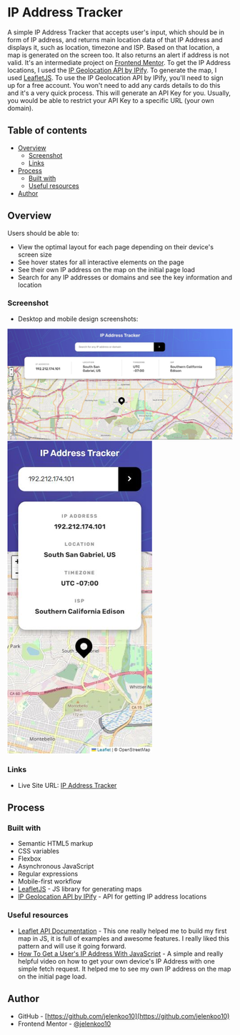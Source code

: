 # IP Address Tracker

A simple IP Address Tracker that accepts user's input, which should be in form of IP address, and returns main location data of that IP Address and displays it, such as location, timezone and ISP. Based on that location, a map is generated on the screen too. It also returns an alert if address is not valid. It's an intermediate project on [Frontend Mentor](https://frontendmentor.io/).
To get the IP Address locations, I used the [IP Geolocation API by IPify](https://geo.ipify.org/). To generate the map, I used [LeafletJS](https://leafletjs.com/).
To use the IP Geolocation API by IPify, you'll need to sign up for a free account. You won't need to add any cards details to do this and it's a very quick process. This will generate an API Key for you. Usually, you would be able to restrict your API Key to a specific URL (your own domain).

## Table of contents

- [Overview](#overview)
  - [Screenshot](#screenshot)
  - [Links](#links)
- [Process](#process)
  - [Built with](#built-with)
  - [Useful resources](#useful-resources) 
- [Author](#author)

## Overview

Users should be able to:

- View the optimal layout for each page depending on their device's screen size
- See hover states for all interactive elements on the page
- See their own IP address on the map on the initial page load
- Search for any IP addresses or domains and see the key information and location

### Screenshot

- Desktop and mobile design screenshots:

![](./images/screenshot1.JPG)
![](./images/screenshot2.JPG)

### Links

- Live Site URL: [IP Address Tracker](https://jelenkoo10.github.io/ip_address_tracker/)

## Process

### Built with

- Semantic HTML5 markup
- CSS variables
- Flexbox
- Asynchronous JavaScript
- Regular expressions
- Mobile-first workflow
- [LeafletJS](https://leafletjs.com/) - JS library for generating maps
- [IP Geolocation API by IPify](https://geo.ipify.org/) - API for getting IP address locations

### Useful resources

- [Leaflet API Documentation](https://leafletjs.com/reference.html) - This one really helped me to build my first map in JS, it is full of examples and awesome features. I really liked this pattern and will use it going forward.
- [How To Get a User's IP Address With JavaScript](https://www.youtube.com/watch?v=XG-BtJv3UnU) - A simple and really helpful video on how to get your own device's IP Address with one simple fetch request. It helped me to see my own IP address on the map on the initial page load.

## Author

- GitHub - [https://github.com/jelenkoo10](https://github.com/jelenkoo10)
- Frontend Mentor - [@jelenkoo10](https://www.frontendmentor.io/profile/jelenkoo10)

